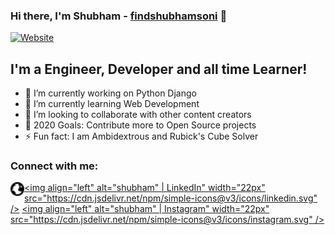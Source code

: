 ### Hi there, I'm Shubham - [findshubhamsoni][website] 👋

[![Website](https://img.shields.io/website?label=findshubhamsoni.com&style=for-the-badge&url=https%3A%2F%2Ffindshubhamsoni.com)](http://www.findshubhamsoni.com/)

## I'm a Engineer, Developer and all time Learner!

- 🔭 I’m currently working on Python Django
- 🌱 I’m currently learning Web Development
- 👯 I’m looking to collaborate with other content creators
- 🥅 2020 Goals: Contribute more to Open Source projects
- ⚡ Fun fact: I am Ambidextrous and Rubick's Cube Solver


### Connect with me:

[<img align="left" alt="findshubhamsoni.com" width="22px" src="https://raw.githubusercontent.com/iconic/open-iconic/master/svg/globe.svg" />][website]
[<img align="left" alt="shubham" | LinkedIn" width="22px" src="https://cdn.jsdelivr.net/npm/simple-icons@v3/icons/linkedin.svg" />][linkedin]
[<img align="left" alt="shubham" | Instagram" width="22px" src="https://cdn.jsdelivr.net/npm/simple-icons@v3/icons/instagram.svg" />][instagram]

<br/>


[website]: (http://www.findshubhamsoni.com/)
[linkedin]: (https://linkedin.com/in/shubham-soni)
[instagram]: (https://www.instagram.com/shubham_s.o.n.i/)
